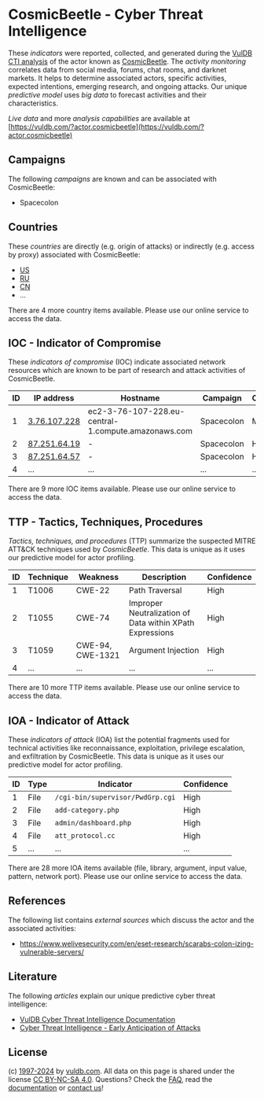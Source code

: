 # CosmicBeetle - Cyber Threat Intelligence

These _indicators_ were reported, collected, and generated during the [VulDB CTI analysis](https://vuldb.com/?kb.cti) of the actor known as [CosmicBeetle](https://vuldb.com/?actor.cosmicbeetle). The _activity monitoring_ correlates data from social media, forums, chat rooms, and darknet markets. It helps to determine associated actors, specific activities, expected intentions, emerging research, and ongoing attacks. Our unique _predictive model_ uses _big data_ to forecast activities and their characteristics.

_Live data_ and more _analysis capabilities_ are available at [https://vuldb.com/?actor.cosmicbeetle](https://vuldb.com/?actor.cosmicbeetle)

## Campaigns

The following _campaigns_ are known and can be associated with CosmicBeetle:

* Spacecolon

## Countries

These _countries_ are directly (e.g. origin of attacks) or indirectly (e.g. access by proxy) associated with CosmicBeetle:

* [US](https://vuldb.com/?country.us)
* [RU](https://vuldb.com/?country.ru)
* [CN](https://vuldb.com/?country.cn)
* ...

There are 4 more country items available. Please use our online service to access the data.

## IOC - Indicator of Compromise

These _indicators of compromise_ (IOC) indicate associated network resources which are known to be part of research and attack activities of CosmicBeetle.

ID | IP address | Hostname | Campaign | Confidence
-- | ---------- | -------- | -------- | ----------
1 | [3.76.107.228](https://vuldb.com/?ip.3.76.107.228) | ec2-3-76-107-228.eu-central-1.compute.amazonaws.com | Spacecolon | Medium
2 | [87.251.64.19](https://vuldb.com/?ip.87.251.64.19) | - | Spacecolon | High
3 | [87.251.64.57](https://vuldb.com/?ip.87.251.64.57) | - | Spacecolon | High
4 | ... | ... | ... | ...

There are 9 more IOC items available. Please use our online service to access the data.

## TTP - Tactics, Techniques, Procedures

_Tactics, techniques, and procedures_ (TTP) summarize the suspected MITRE ATT&CK techniques used by _CosmicBeetle_. This data is unique as it uses our predictive model for actor profiling.

ID | Technique | Weakness | Description | Confidence
-- | --------- | -------- | ----------- | ----------
1 | T1006 | CWE-22 | Path Traversal | High
2 | T1055 | CWE-74 | Improper Neutralization of Data within XPath Expressions | High
3 | T1059 | CWE-94, CWE-1321 | Argument Injection | High
4 | ... | ... | ... | ...

There are 10 more TTP items available. Please use our online service to access the data.

## IOA - Indicator of Attack

These _indicators of attack_ (IOA) list the potential fragments used for technical activities like reconnaissance, exploitation, privilege escalation, and exfiltration by CosmicBeetle. This data is unique as it uses our predictive model for actor profiling.

ID | Type | Indicator | Confidence
-- | ---- | --------- | ----------
1 | File | `/cgi-bin/supervisor/PwdGrp.cgi` | High
2 | File | `add-category.php` | High
3 | File | `admin/dashboard.php` | High
4 | File | `att_protocol.cc` | High
5 | ... | ... | ...

There are 28 more IOA items available (file, library, argument, input value, pattern, network port). Please use our online service to access the data.

## References

The following list contains _external sources_ which discuss the actor and the associated activities:

* https://www.welivesecurity.com/en/eset-research/scarabs-colon-izing-vulnerable-servers/

## Literature

The following _articles_ explain our unique predictive cyber threat intelligence:

* [VulDB Cyber Threat Intelligence Documentation](https://vuldb.com/?kb.cti)
* [Cyber Threat Intelligence - Early Anticipation of Attacks](https://www.scip.ch/en/?labs.20201022)

## License

(c) [1997-2024](https://vuldb.com/?kb.changelog) by [vuldb.com](https://vuldb.com/?kb.about). All data on this page is shared under the license [CC BY-NC-SA 4.0](https://creativecommons.org/licenses/by-nc-sa/4.0/). Questions? Check the [FAQ](https://vuldb.com/?kb.faq), read the [documentation](https://vuldb.com/?kb) or [contact us](https://vuldb.com/?contact)!
